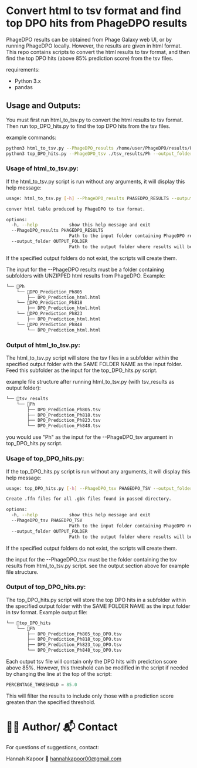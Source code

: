 # Convert html to tsv format and find top DPO hits from PhageDPO results 

PhageDPO results can be obtained from Phage Galaxy web UI, or by running PhageDPO locally. However, the results are given in html format. This repo contains scripts to convert the html results to tsv format, and then find the top DPO hits (above 85% prediction score) from the tsv files. 

requirements: 
- Python 3.x
- pandas

## Usage and Outputs: 

You must first run html_to_tsv.py to convert the html results to tsv format. Then run top_DPO_hits.py to find the top DPO hits from the tsv files.

example commands: 

```bash 
python3 html_to_tsv.py --PhageDPO_results /home/user/PhageDPO/results/Ph --output_folder ./tsv_results
python3 top_DPO_hits.py --PhageDPO_tsv ./tsv_results/Ph --output_folder /home/user/PhageDPO/top_DPO_hits

```

### Usage of html_to_tsv.py:


If the html_to_tsv.py script is run without any arguments, it will display this help message: 

```bash 
usage: html_to_tsv.py [-h] --PhageDPO_results PHAGEDPO_RESULTS --output_folder OUTPUT_FOLDER

conver html table produced by PhageDPO to tsv format.

options:
  -h, --help            show this help message and exit
  --PhageDPO_results PHAGEDPO_RESULTS
                        Path to the input folder containing PhageDPO results in html format.
  --output_folder OUTPUT_FOLDER
                        Path to the output folder where results will be saved.

```

If the specified output folders do not exist, the scripts will create them.

The input for the --PhageDPO results must be a folder containing subfolders with UNZIPPED html results from PhageDPO. Example: 

```bash 
└── 📁Ph
    └── 📁DPO_Prediction_Ph805
        ├── DPO_Prediction_html.html
    └── 📁DPO_Prediction_Ph818
        ├── DPO_Prediction_html.html
    └── 📁DPO_Prediction_Ph823
        ├── DPO_Prediction_html.html
    └── 📁DPO_Prediction_Ph848
        └── DPO_Prediction_html.html

```


### Output of html_to_tsv.py:

The html_to_tsv.py script will store the tsv files in a subfolder within the specified output folder with the SAME FOLDER NAME as the input folder. 
Feed this subfolder as the input for the top_DPO_hits.py script.

example file structure after running html_to_tsv.py (with tsv_results as output folder): 

```bash
└── 📁tsv_results
    └── 📁Ph
        ├── DPO_Prediction_Ph805.tsv
        ├── DPO_Prediction_Ph818.tsv
        ├── DPO_Prediction_Ph823.tsv
        └── DPO_Prediction_Ph848.tsv

```

you would use "Ph" as the input for the --PhageDPO_tsv argument in top_DPO_hits.py script.


### Usage of top_DPO_hits.py:

If the top_DPO_hits.py script is run without any arguments, it will display this help message: 

```bash 
usage: top_DPO_hits.py [-h] --PhageDPO_tsv PHAGEDPO_TSV --output_folder OUTPUT_FOLDER

Create .ffn files for all .gbk files found in passed directory.

options:
  -h, --help            show this help message and exit
  --PhageDPO_tsv PHAGEDPO_TSV
                        Path to the input folder containing PhageDPO results in tsv format.
  --output_folder OUTPUT_FOLDER
                        Path to the output folder where results will be saved.

```

If the specified output folders do not exist, the scripts will create them.

the input for the --PhageDPO_tsv must be the folder containing the tsv results from html_to_tsv.py script. see the output section above for example file structure. 


### Output of top_DPO_hits.py: 

The top_DPO_hits.py script will store the top DPO hits in a subfolder within the specified output folder with the SAME FOLDER NAME as the input folder in tsv format. Example output file: 

```bash
└── 📁top_DPO_hits
    └── 📁Ph
        ├── DPO_Prediction_Ph805_top_DPO.tsv
        ├── DPO_Prediction_Ph818_top_DPO.tsv
        ├── DPO_Prediction_Ph823_top_DPO.tsv
        └── DPO_Prediction_Ph848_top_DPO.tsv
```


Each output tsv file will contain only the DPO hits with prediction score above 85%. However, this threshold can be modified in the script if needed by changing the line at the top of the script: 

```python
PERCENTAGE_THRESHOLD = 85.0

```

This will filter the results to include only those with a prediction score greaten than the specified threshold. 


# 🙋‍♀️ Author/ 📬 Contact

For questions of suggestions, contact: 

Hannah Kapoor
📧 hannahkapoor00@gmail.com 